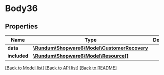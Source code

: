 # Body36

## Properties
Name | Type | Description | Notes
------------ | ------------- | ------------- | -------------
**data** | [**\Rundum\Shopware6\Model\CustomerRecovery**](CustomerRecovery.md) |  | [optional] 
**included** | [**\Rundum\Shopware6\Model\Resource[]**](Resource.md) |  | [optional] 

[[Back to Model list]](../../README.md#documentation-for-models) [[Back to API list]](../../README.md#documentation-for-api-endpoints) [[Back to README]](../../README.md)

